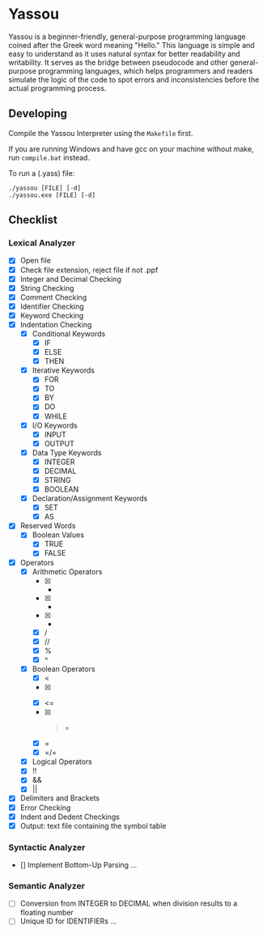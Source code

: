 # Yassou
Yassou is a beginner-friendly, general-purpose programming language coined after the Greek word meaning "Hello." This language is simple and easy to understand as it uses natural syntax for better readability and writability. It serves as the bridge between pseudocode and other general-purpose programming languages, which helps programmers and readers simulate the logic of the code to spot errors and inconsistencies before the actual programming process.  

## Developing
Compile the Yassou Interpreter using the `Makefile` first.

If you are running Windows and have gcc on your machine without make, run `compile.bat` instead.

To run a (.yass) file:
```
./yassou [FILE] [-d] 
./yassou.exe [FILE] [-d]
```

## Checklist

### Lexical Analyzer
- [X] Open file
- [X] Check file extension, reject file if not .ppf
- [X] Integer and Decimal Checking
- [X] String Checking
- [X] Comment Checking
- [X] Identifier Checking
- [X] Keyword Checking
- [X] Indentation Checking
  - [X] Conditional Keywords
    - [X] IF
    - [X] ELSE
    - [X] THEN
  - [X] Iterative Keywords
    - [X] FOR
    - [X] TO
    - [X] BY
    - [X] DO
    - [X] WHILE
  - [X] I/O Keywords
    - [X] INPUT
    - [X] OUTPUT
  - [X] Data Type Keywords
    - [X] INTEGER
    - [X] DECIMAL
    - [X] STRING
    - [X] BOOLEAN
  - [X] Declaration/Assignment Keywords
    - [X] SET
    - [X] AS
- [X] Reserved Words
  - [X] Boolean Values
    - [X] TRUE
    - [X] FALSE
- [X] Operators
  - [X] Arithmetic Operators
    - [X] +
    - [X] -
    - [X] *
    - [X] /
    - [X] //
    - [X] %
    - [X] ^
  - [X] Boolean Operators
    - [X] <
    - [X] >
    - [X] <=
    - [X] >=
    - [X] =
    - [X] =/=
  - [X] Logical Operators
   - [X] !!
   - [X] &&
   - [X] ||
- [X] Delimiters and Brackets
- [X] Error Checking
- [X] Indent and Dedent Checkings
- [X] Output: text file containing the symbol table

### Syntactic Analyzer
- [] Implement Bottom-Up Parsing
...

### Semantic Analyzer
- [ ] Conversion from INTEGER to DECIMAL when division results to a floating number
- [ ] Unique ID for IDENTIFIERs
...
